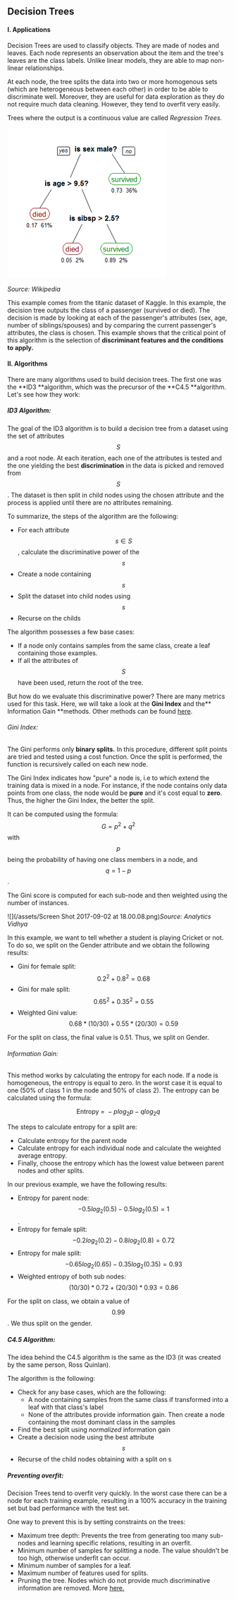 ## Decision Trees

#### I. Applications

Decision Trees are used to classify objects. They are made of nodes and leaves. Each node represents an observation about the item and the tree's leaves are the class labels. Unlike linear models, they are able to map non-linear relationships.

At each node, the tree splits the data into two or more homogenous sets \(which are heterogeneous between each other\) in order to be able to discriminate well. Moreover, they are useful for data exploration as they do not require much data cleaning. However, they tend to overfit very easily.

Trees where the output is a continuous value are called _Regression Trees._

![](/assets/decision_tree.png)

_Source: Wikipedia_

This example comes from the titanic dataset of Kaggle. In this example, the decision tree outputs the class of a passenger \(survived or died\). The decision is made by looking at each of the passenger's attributes \(sex, age, number of siblings/spouses\) and by comparing the current passenger's attributes, the class is chosen. This example shows that the critical point of this algorithm is the selection of **discriminant features and the conditions to apply.**

#### II. Algorithms

There are many algorithms used to build decision trees. The first one was the **ID3 **algorithm, which was the precursor of the **C4.5 **algorithm. Let's see how they work:

##### ID3 Algorithm:

The goal of the ID3 algorithm is to build a decision tree from a dataset using the set of attributes $$S$$ and a root node. At each iteration, each one of the attributes is tested and the one yielding the best **discrimination** in the data is picked and removed from $$S$$. The dataset is then split in child nodes using the chosen attribute and the process is applied until there are no attributes remaining.

To summarize, the steps of the algorithm are the following:

* For each attribute $$s \in S$$, calculate the discriminative power of the $$s$$
* Create a node containing $$s$$
* Split the dataset into child nodes using $$s$$
* Recurse on the childs

The algorithm possesses a few base cases:

* If a node only contains samples from the same class, create a leaf containing those examples.
* If all the attributes of $$S$$ have been used, return the root of the tree.

But how do we evaluate this discriminative power? There are many metrics used for this task. Here, we will take a look at the **Gini Index** and the** Information Gain **methods. Other methods can be found [here](https://www.analyticsvidhya.com/blog/2016/04/complete-tutorial-tree-based-modeling-scratch-in-python/#one).

###### Gini Index:

The Gini performs only **binary splits.** In this procedure, different split points are tried and tested using a cost function. Once the split is performed, the function is recursively called on each new node.

The Gini Index indicates how "pure" a node is, i.e to which extend the training data is mixed in a node. For instance, if the node contains only data points from one class, the node would be **pure** and it's cost equal to **zero**. Thus, the higher the Gini Index, the better the split.

It can be computed using the formula: $$G = p^2 + q^2$$ with $$p$$ being the probability of having one class members in a node, and $$q = 1 - p$$.

The Gini score is computed for each sub-node and then weighted using the number of instances.

![](/assets/Screen Shot 2017-09-02 at 18.00.08.png)_Source: Analytics Vidhya_

In this example, we want to tell whether a student is playing Cricket or not. To do so, we split on the Gender attribute and we obtain the following results:

* Gini for female split: $$0.2^2 + 0.8^2 = 0.68$$
* Gini for male split: $$0.65^2 + 0.35^2 = 0.55$$
* Weighted Gini value: $$0.68 * (10/30) + 0.55 * (20/30) = 0.59$$

For the split on class, the final value is 0.51. Thus, we split on Gender.

###### Information Gain:

This method works by calculating the entropy for each node. If a node is homogeneous, the entropy is equal to zero. In the worst case it is equal to one \(50% of class 1 in the node and 50% of class 2\). The entropy can be calculated using the formula:


$$
\text{Entropy = } -p log_2 p - q log_2 q
$$


The steps to calculate entropy for a split are:

* Calculate entropy for the parent node
* Calculate entropy for each individual node and calculate the weighted average entropy.
* Finally, choose the entropy which has the lowest value between parent nodes and other splits.

In our previous example, we have the following results:

* Entropy for parent node: $$-0.5log_2(0.5) - 0.5log_2(0.5) = 1$$.
* Entropy for female split: $$-0.2log_2(0.2) - 0.8log_2(0.8) = 0.72$$
* Entropy for male split: $$-0.65log_2(0.65) -0.35log_2(0.35) = 0.93$$
* Weighted entropy of both sub nodes: $$(10/30) * 0.72 + (20/30) * 0.93 = 0.86$$

For the split on class, we obtain a value of $$0.99$$. We thus split on the gender.

##### C4.5 Algorithm:

The idea behind the C4.5 algorithm is the same as the ID3 \(it was created by the same person, Ross Quinlan\).

The algorithm is the following:

* Check for any base cases, which are the following:
  * A node containing samples from the same class if transformed into a leaf with that class's label
  * None of the attributes provide information gain. Then create a node containing the most dominant class in the samples
* Find the best split using _normalized_ information gain
* Create a decision node using the best attribute $$s$$
* Recurse of the child nodes obtaining with a split on s

##### Preventing overfit:

Decision Trees tend to overfit very quickly. In the worst case there can be a node for each training example, resulting in a 100% accuracy in the training set but bad performance with the test set.

One way to prevent this is by setting constraints on the trees:

* Maximum tree depth: Prevents the tree from generating too many sub-nodes and learning specific relations, resulting in an overfit.
* Minimum number of samples for splitting a node. The value shouldn't be too high, otherwise underfit can occur.
* Minimum number of samples for a leaf.
* Maximum number of features used for splits.
* Pruning the tree. Nodes which do not provide much discriminative information are removed. More [here.](https://en.wikipedia.org/wiki/Pruning_%28decision_trees%29)



